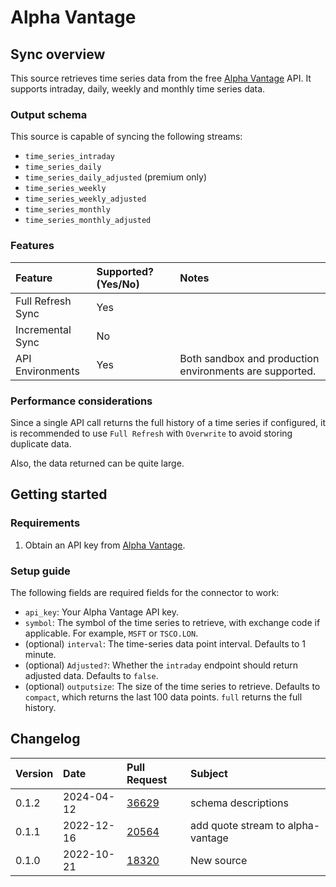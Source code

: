 # Alpha Vantage

## Sync overview

This source retrieves time series data from the free
[Alpha Vantage](https://www.alphavantage.co/) API. It supports intraday, daily,
weekly and monthly time series data.


### Output schema

This source is capable of syncing the following streams:

* `time_series_intraday`
* `time_series_daily`
* `time_series_daily_adjusted` (premium only)
* `time_series_weekly`
* `time_series_weekly_adjusted`
* `time_series_monthly`
* `time_series_monthly_adjusted`

### Features

| Feature           | Supported? \(Yes/No\) | Notes                                                   |
|:------------------|:----------------------|:--------------------------------------------------------|
| Full Refresh Sync | Yes                   |                                                         |
| Incremental Sync  | No                    |                                                         |
| API Environments  | Yes                   | Both sandbox and production environments are supported. |

### Performance considerations

Since a single API call returns the full history of a time series if
configured, it is recommended to use `Full Refresh` with `Overwrite` to avoid 
storing duplicate data.

Also, the data returned can be quite large.

## Getting started

### Requirements

1. Obtain an API key from [Alpha Vantage](https://www.alphavantage.co/support/#api-key).

### Setup guide

The following fields are required fields for the connector to work:

- `api_key`: Your Alpha Vantage API key.
- `symbol`: The symbol of the time series to retrieve, with exchange code if
  applicable. For example, `MSFT` or `TSCO.LON`.
- (optional) `interval`: The time-series data point interval. Defaults to 1 minute.
- (optional) `Adjusted?`: Whether the `intraday` endpoint should return adjusted
  data. Defaults to `false`.
- (optional) `outputsize`: The size of the time series to retrieve. Defaults to
  `compact`, which returns the last 100 data points. `full` returns the full
  history.

## Changelog

| Version | Date       | Pull Request                                             | Subject    |
|:--------|:-----------|:---------------------------------------------------------|:-----------|
| 0.1.2 | 2024-04-12 | [36629](https://github.com/airbytehq/airbyte/pull/36629) | schema descriptions |
| 0.1.1   | 2022-12-16 | [20564](https://github.com/airbytehq/airbyte/pull/20564) | add quote stream to alpha-vantage |
| 0.1.0   | 2022-10-21 | [18320](https://github.com/airbytehq/airbyte/pull/18320) | New source |
